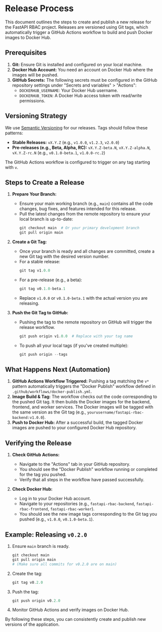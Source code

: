 # Release Process

This document outlines the steps to create and publish a new release for the FastAPI RBAC project. Releases are versioned using Git tags, which automatically trigger a GitHub Actions workflow to build and push Docker images to Docker Hub.

## Prerequisites

1.  **Git:** Ensure Git is installed and configured on your local machine.
2.  **Docker Hub Account:** You need an account on Docker Hub where the images will be pushed.
3.  **GitHub Secrets:** The following secrets must be configured in the GitHub repository settings under "Secrets and variables" > "Actions":
    - `DOCKERHUB_USERNAME`: Your Docker Hub username.
    - `DOCKERHUB_TOKEN`: A Docker Hub access token with read/write permissions.

## Versioning Strategy

We use [Semantic Versioning](https://semver.org/) for our releases. Tags should follow these patterns:

- **Stable Releases:** `vX.Y.Z` (e.g., `v1.0.0`, `v1.2.3`, `v2.0.0`)
- **Pre-releases (e.g., Beta, Alpha, RC):** `vX.Y.Z-beta.N`, `vX.Y.Z-alpha.N`, `vX.Y.Z-rc.N` (e.g., `v0.1.0-beta.1`, `v1.0.0-rc.2`)

The GitHub Actions workflow is configured to trigger on any tag starting with `v`.

## Steps to Create a Release

1.  **Prepare Your Branch:**

    - Ensure your main working branch (e.g., `main`) contains all the code changes, bug fixes, and features intended for this release.
    - Pull the latest changes from the remote repository to ensure your local branch is up-to-date:
      ```powershell
      git checkout main  # Or your primary development branch
      git pull origin main
      ```

2.  **Create a Git Tag:**

    - Once your branch is ready and all changes are committed, create a new Git tag with the desired version number.
    - For a stable release:
      ```powershell
      git tag v1.0.0
      ```
    - For a pre-release (e.g., a beta):
      ```powershell
      git tag v0.1.0-beta.1
      ```
    - Replace `v1.0.0` or `v0.1.0-beta.1` with the actual version you are releasing.

3.  **Push the Git Tag to GitHub:**
    - Pushing the tag to the remote repository on GitHub will trigger the release workflow.
      ```powershell
      git push origin v1.0.0  # Replace with your tag name
      ```
    - To push all your local tags (if you've created multiple):
      ```powershell
      git push origin --tags
      ```

## What Happens Next (Automation)

1.  **GitHub Actions Workflow Triggered:** Pushing a tag matching the `v*` pattern automatically triggers the "Docker Publish" workflow defined in `.github/workflows/docker-publish.yml`.
2.  **Image Build & Tag:** The workflow checks out the code corresponding to the pushed Git tag. It then builds the Docker images for the backend, frontend, and worker services. The Docker images will be tagged with the same version as the Git tag (e.g., `yourusername/fastapi-rbac-backend:v1.0.0`).
3.  **Push to Docker Hub:** After a successful build, the tagged Docker images are pushed to your configured Docker Hub repository.

## Verifying the Release

1.  **Check GitHub Actions:**

    - Navigate to the "Actions" tab in your GitHub repository.
    - You should see the "Docker Publish" workflow running or completed for the tag you pushed.
    - Verify that all steps in the workflow have passed successfully.

2.  **Check Docker Hub:**
    - Log in to your Docker Hub account.
    - Navigate to your repositories (e.g., `fastapi-rbac-backend`, `fastapi-rbac-frontend`, `fastapi-rbac-worker`).
    - You should see the new image tags corresponding to the Git tag you pushed (e.g., `v1.0.0`, `v0.1.0-beta.1`).

## Example: Releasing `v0.2.0`

1.  Ensure `main` branch is ready.
    ```powershell
    git checkout main
    git pull origin main
    # (Make sure all commits for v0.2.0 are on main)
    ```
2.  Create the tag:
    ```powershell
    git tag v0.2.0
    ```
3.  Push the tag:
    ```powershell
    git push origin v0.2.0
    ```
4.  Monitor GitHub Actions and verify images on Docker Hub.

By following these steps, you can consistently create and publish new versions of the application.
